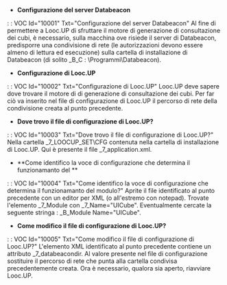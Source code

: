 - **Configurazione del server Databeacon**

 :  : VOC Id="10001" Txt="Configurazione del server Databeacon"
 Al fine di permettere a Looc.UP di sfruttare il motore di generazione di consultazione dei cubi, è necessario, sulla macchina ove risiede il server di Databeacon, predisporre una condivisione di rete (le autorizzazioni devono essere almeno di lettura ed esecuzione) sulla cartella di installazione di Databeacon (di solito _B_C : \Programmi\Databeacon).

- **Configurazione di Looc.UP**

 :  : VOC Id="10002" Txt="Configurazione di Looc.UP"
 Looc.UP deve sapere dove trovare il motore di di generazione di consultazione dei cubi. Per far ciò va inserito nel file di configurazione di Looc.UP il percorso di rete della condivisione creata al punto precedente.

- **Dove trovo il file di configurazione di Looc.UP?**

 :  : VOC Id="10003" Txt="Dove trovo il file di configurazione di Looc.UP?"
 Nella cartella _7_LOOCUP_SET\CFG contenuta nella cartella di installazione di Looc.UP. Qui è presente il file _7_application.xml.

- **Come identifico la voce di configurazione che determina il funzionamanto del **

 :  : VOC Id="10004" Txt="Come identifico la voce di configurazione che determina il funzionamanto del modulo?"
 Aprite il file identificato al punto precedente con un editor per XML (o all'estremo con notepad). Trovate l'elemento _7_Module con _7_Name="UICube". Eventualmente cercate la seguente stringa :  _B_Module Name="UICube".

- **Come modifico il file di configurazione di Looc.UP?**

 :  : VOC Id="10005" Txt="Come modifico il file di configurazione di Looc.UP?"
 L'elemento XML identificato al punto precedente contiene un attributo _7_databeacondir. Al valore presente nel file di configurazione sostituire il percorso di rete che punta alla cartella condivisa precedentemente creata. Ora è necessario, qualora sia aperto, riavviare Looc.UP.
